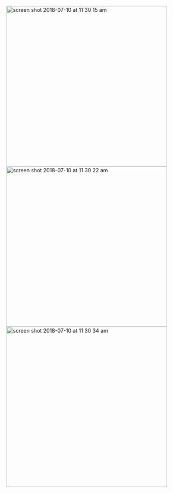 <p float="left">

<img width="432" height=”600” alt="screen shot 2018-07-10 at 11 30 15 am" src="https://user-images.githubusercontent.com/41017424/42523931-bc265fd4-8434-11e8-94ce-1dc6baff93a7.png">
<img width="432" height=”600” alt="screen shot 2018-07-10 at 11 30 22 am" src="https://user-images.githubusercontent.com/41017424/42523935-bdba5a4e-8434-11e8-9c12-a6b550f3b4a4.png">
<img width="432" height=”600” alt="screen shot 2018-07-10 at 11 30 34 am" src="https://user-images.githubusercontent.com/41017424/42523937-bf17ec94-8434-11e8-8646-465dce313db9.png">




</p>
